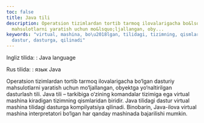 ```yaml
---
toc: false
title: Java tili
description: Operatsion tizimlardan tortib tarmoq ilovalarigacha bo&lsquo;lgan dasturiy
  mahsulotlarni yaratish uchun mo&lsquo;ljallangan, oby...
keywords: "virtual, mashina, bo\u2018lgan, tilidagi, tizimning, qismlaridan, biridir,
  dastur, dasturga, qilinadi"
---
```


Ingliz tilida:
:   Java language

Rus tilida:
:   язык Java

Operatsion tizimlardan tortib tarmoq ilovalarigacha bo‘lgan dasturiy mahsulotlarni yaratish uchun mo‘ljallangan, obyektga yo‘naltirilgan dasturlash tili. Java tili – tarkibiga o‘zining komandalar tizimiga ega virtual mashina kiradigan tizimning qismlaridan biridir. Java tilidagi dastur virtual mashina tilidagi dasturga kompilyatsiya qilinadi. Binobarin, Java-ilova virtual mashina interpretatori bo‘lgan har qanday mashinada bajarilishi mumkin.